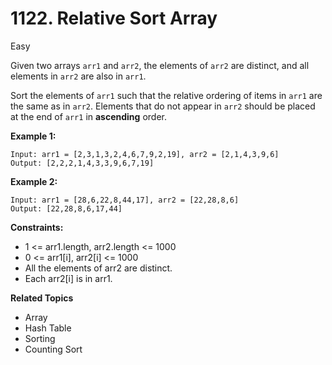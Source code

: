# 1122. Relative Sort Array

Easy

Given two arrays `arr1` and `arr2`, the elements of `arr2` are distinct, and all elements in `arr2` are also in `arr1`.

Sort the elements of `arr1` such that the relative ordering of items in `arr1` are the same as in `arr2`. Elements that do not appear in `arr2` should be placed at the end of `arr1` in **ascending** order.

 

**Example 1:**
```
Input: arr1 = [2,3,1,3,2,4,6,7,9,2,19], arr2 = [2,1,4,3,9,6]
Output: [2,2,2,1,4,3,3,9,6,7,19]
```
**Example 2:**
```
Input: arr1 = [28,6,22,8,44,17], arr2 = [22,28,8,6]
Output: [22,28,8,6,17,44]
``` 

**Constraints:**

- 1 <= arr1.length, arr2.length <= 1000
- 0 <= arr1[i], arr2[i] <= 1000
- All the elements of arr2 are distinct.
- Each arr2[i] is in arr1.

**Related Topics**
- Array
- Hash Table
- Sorting
- Counting Sort